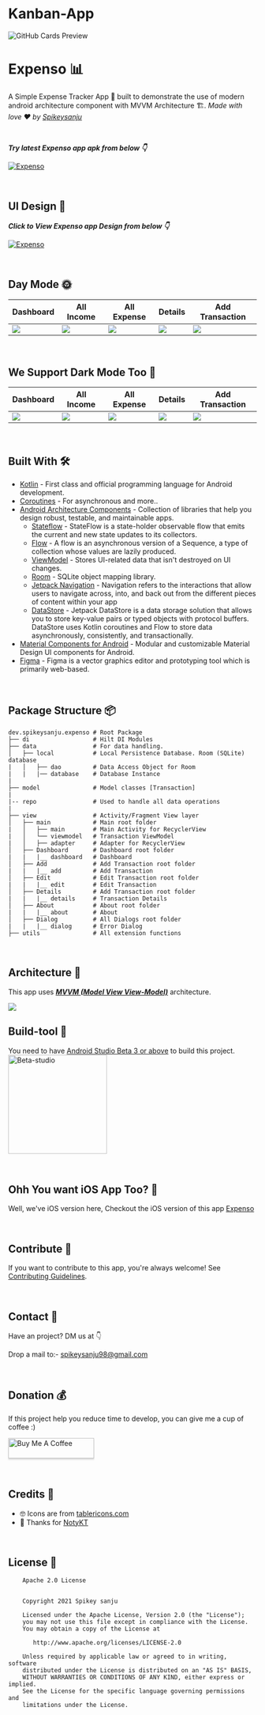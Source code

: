 # Kanban-App
![GitHub Cards Preview](https://github.com/Spikeysanju/Expenso/blob/master/art/EXPENSO-ANDROID.png?raw=true)

# Expenso 📊
A Simple Expense Tracker App 📱 built to demonstrate the use of modern android architecture component with MVVM Architecture 🏗. *Made with love ❤️ by [Spikeysanju](https://github.com/Spikeysanju)*

<br />

***Try latest Expenso app apk from below 👇***

[![Expenso](https://img.shields.io/badge/Expenso-APK-black.svg?style=for-the-badge&logo=android)](https://github.com/Spikeysanju/Expenso/releases/download/v1.0.0-alpha01/Expenso.apk)

<br />

## UI Design 🎨

***Click to View Expenso app Design from below 👇***

[![Expenso](https://img.shields.io/badge/Expenso-FIGMA-black.svg?style=for-the-badge&logo=figma)](https://www.figma.com/file/Z5KMfiwo9RYtYBUMRSIfHh/Expense-Tracker-App?node-id=140%3A1016)

<br />

## Day Mode 🌞
Dashboard | All Income | All Expense | Details | Add Transaction 
--- | --- | --- |--- |--- 
![](https://github.com/Spikeysanju/Expenso/blob/master/art/DASHBOARD.png) | ![](https://github.com/Spikeysanju/Expenso/blob/master/art/INCOME.png) | ![](https://github.com/Spikeysanju/Expenso/blob/master/art/EXPENSE.png) | ![](https://github.com/Spikeysanju/Expenso/blob/master/art/DETAILS.png) | ![](https://github.com/Spikeysanju/Expenso/blob/master/art/ADD-TRANSACTION.png) 

<br />

## We Support Dark Mode Too 🌚
Dashboard | All Income | All Expense | Details | Add Transaction 
--- | --- | --- |--- |--- 
![](https://github.com/Spikeysanju/Expenso/blob/master/art/DARK-DASHBOARD.png) | ![](https://github.com/Spikeysanju/Expenso/blob/master/art/DARK-INCOME.png) | ![](https://github.com/Spikeysanju/Expenso/blob/master/art/DARK-EXPENSE.png) | ![](https://github.com/Spikeysanju/Expenso/blob/master/art/DARK-DETAILS.png) | ![](https://github.com/Spikeysanju/Expenso/blob/master/art/DARK-ADD-TRANSACTION.png) 

<br />


## Built With 🛠
- [Kotlin](https://kotlinlang.org/) - First class and official programming language for Android development.
- [Coroutines](https://kotlinlang.org/docs/reference/coroutines-overview.html) - For asynchronous and more..
- [Android Architecture Components](https://developer.android.com/topic/libraries/architecture) - Collection of libraries that help you design robust, testable, and maintainable apps.
  - [Stateflow](https://developer.android.com/kotlin/flow/stateflow-and-sharedflow) - StateFlow is a state-holder observable flow that emits the current and new state updates to its collectors. 
  - [Flow](https://kotlinlang.org/docs/reference/coroutines/flow.html) - A flow is an asynchronous version of a Sequence, a type of collection whose values are lazily produced.
  - [ViewModel](https://developer.android.com/topic/libraries/architecture/viewmodel) - Stores UI-related data that isn't destroyed on UI changes. 
  - [Room](https://developer.android.com/topic/libraries/architecture/room) - SQLite object mapping library.
  - [Jetpack Navigation](https://developer.android.com/guide/navigation) - Navigation refers to the interactions that allow users to navigate across, into, and back out from the different pieces of content within your app
  - [DataStore](https://developer.android.com/topic/libraries/architecture/datastore) - Jetpack DataStore is a data storage solution that allows you to store key-value pairs or typed objects with protocol buffers. DataStore uses Kotlin coroutines and Flow to store data asynchronously, consistently, and transactionally.
- [Material Components for Android](https://github.com/material-components/material-components-android) - Modular and customizable Material Design UI components for Android.
- [Figma](https://figma.com/) - Figma is a vector graphics editor and prototyping tool which is primarily web-based.

<br />

## Package Structure 📦
    
    dev.spikeysanju.expenso # Root Package
    ├── di                  # Hilt DI Modules 
    ├── data                # For data handling.
    │   ├── local           # Local Persistence Database. Room (SQLite) database
    |   │   ├── dao         # Data Access Object for Room   
    |   |   |── database    # Database Instance
    |
    ├── model               # Model classes [Transaction]
    |
    |-- repo                # Used to handle all data operations
    |
    ├── view                # Activity/Fragment View layer
    │   ├── main            # Main root folder
    |   │   ├── main        # Main Activity for RecyclerView
    |   │   └── viewmodel   # Transaction ViewModel
    |   │   ├── adapter     # Adapter for RecyclerView
    │   ├── Dashboard       # Dashboard root folder
    |   |   |__ dashboard   # Dashboard 
    │   ├── Add             # Add Transaction root folder
    |   |   |__ add         # Add Transaction 
    │   ├── Edit            # Edit Transaction root folder
    |   |   |__ edit        # Edit Transaction
    │   ├── Details         # Add Transaction root folder
    |   |   |__ details     # Transaction Details
    │   ├── About           # About root folder
    |   |   |__ about       # About 
    │   ├── Dialog          # All Dialogs root folder
    |   |   |__ dialog      # Error Dialog 
    ├── utils               # All extension functions


<br />


## Architecture 🗼
This app uses [***MVVM (Model View View-Model)***](https://developer.android.com/jetpack/docs/guide#recommended-app-arch) architecture.

![](https://github.com/TheCodeMonks/Notes-App/blob/master/screenshots/ANDROID%20ROOM%20DB%20DIAGRAM.jpg)

## Build-tool 🧰
You need to have [Android Studio Beta 3 or above](https://developer.android.com/studio/preview) to build this project.
<br>
<img src="./beta_android.png" height="200" alt="Beta-studio"/>

<br>

## Ohh You want iOS App Too? 📱 
Well, we've iOS version here, Checkout the iOS version of this app <a href="https://github.com/sameersyd/Expenso">Expenso</a>

<br />

## Contribute 🤝
If you want to contribute to this app, you're always welcome!
See [Contributing Guidelines](https://github.com/Spikeysanju/Expenso/blob/master/CONTRIBUTION.md). 

<br>

## Contact 📩
Have an project? DM us at 👇

Drop a mail to:- spikeysanju98@gmail.com

<br>

## Donation 💰
If this project help you reduce time to develop, you can give me a cup of coffee :) 

<a href="https://www.buymeacoffee.com/Li0hsl4" target="_blank"><img src="https://www.buymeacoffee.com/assets/img/custom_images/yellow_img.png" alt="Buy Me A Coffee" style="height: 41px !important;width: 174px !important;box-shadow: 0px 3px 2px 0px rgba(190, 190, 190, 0.5) !important;-webkit-box-shadow: 0px 3px 2px 0px rgba(190, 190, 190, 0.5) !important;" ></a>

<br>


## Credits 🤗

- 🤓 Icons are from [tablericons.com](https://tablericons.com) 
- 📄 Thanks for [NotyKT](https://github.com/PatilShreyas/NotyKT)

<br />

## License 🔖
```
    Apache 2.0 License


    Copyright 2021 Spikey sanju

    Licensed under the Apache License, Version 2.0 (the "License");
    you may not use this file except in compliance with the License.
    You may obtain a copy of the License at

       http://www.apache.org/licenses/LICENSE-2.0

    Unless required by applicable law or agreed to in writing, software
    distributed under the License is distributed on an "AS IS" BASIS,
    WITHOUT WARRANTIES OR CONDITIONS OF ANY KIND, either express or implied.
    See the License for the specific language governing permissions and
    limitations under the License.

```
